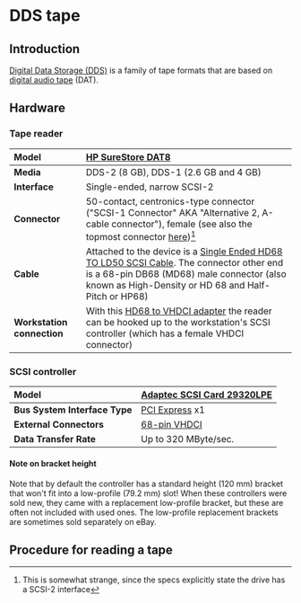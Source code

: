 # DDS tape

## Introduction

[Digital Data Storage (DDS)](https://en.wikipedia.org/wiki/Digital_Data_Storage) is a family of tape formats that are based on [digital audio tape](https://en.wikipedia.org/wiki/Digital_audio_tape) (DAT).

## Hardware

### Tape reader

|**Model**|[HP SureStore DAT8](http://www.hp.com/ecomcat/hpcatalog/specs/S4112B.htm)|
|:--|:--|
|**Media**|DDS-2 (8 GB), DDS-1 (2.6 GB and 4 GB)|
|**Interface**|Single-ended, narrow SCSI-2|
|**Connector**|50-contact, centronics-type connector ("SCSI-1 Connector" AKA "Alternative 2, A-cable connector"), female (see also the topmost connector [here](http://www.paralan.com/sediff.html))[^1]|
|**Cable**|Attached to the device is a [Single Ended HD68 TO LD50 SCSI Cable](https://web.archive.org/web/20180606100950/http://www.itinstock.com/hp-c5665-61001-single-ended-hd68-to-ld50-scsi-cable-1-meter-40938-p.asp). The connector other end is a 68-pin DB68 (MD68) male connector (also known as High-Density or HD 68 and Half-Pitch or HP68)|
|**Workstation connection**|With this [HD68 to VHDCI adapter](https://web.archive.org/web/20181002103944/https://www.ramelectronics.net/sm-044-r.aspx) the reader can be hooked up to the workstation's SCSI controller (which has a female VHDCI connector)|

[^1]: This is somewhat strange, since the specs explicitly state the drive has a SCSI-2 interface

### SCSI controller

|**Model**|[Adaptec SCSI Card 29320LPE](https://storage.microsemi.com/en-us/support/scsi/u320/asc-29320lpe/)|
|:--|:--|
|**Bus System Interface Type**|[PCI Express](https://en.wikipedia.org/wiki/PCI_Express) x1|
|**External Connectors**|[68-pin VHDCI](https://en.wikipedia.org/wiki/Very-high-density_cable_interconnect)|
|**Data Transfer Rate**|Up to 320 MByte/sec.|

#### Note on bracket height

Note that by default the controller has a standard height (120 mm) bracket that won't fit into a low-profile (79.2 mm) slot! When these controllers were sold new, they came with a replacement low-profile bracket, but these are often not included with used ones. The low-profile replacement brackets are sometimes sold separately on eBay.

## Procedure for reading a tape